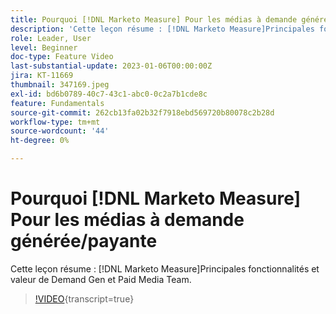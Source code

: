 ```yaml
---
title: Pourquoi [!DNL Marketo Measure] Pour les médias à demande générée/payante
description: 'Cette leçon résume : [!DNL Marketo Measure]Principales fonctionnalités et valeur de Demand Gen et Paid Media Team.'
role: Leader, User
level: Beginner
doc-type: Feature Video
last-substantial-update: 2023-01-06T00:00:00Z
jira: KT-11669
thumbnail: 347169.jpeg
exl-id: bd6b0789-40c7-43c1-abc0-0c2a7b1cde8c
feature: Fundamentals
source-git-commit: 262cb13fa02b32f7918ebd569720b80078c2b28d
workflow-type: tm+mt
source-wordcount: '44'
ht-degree: 0%

---
```


# Pourquoi [!DNL Marketo Measure] Pour les médias à demande générée/payante

Cette leçon résume : [!DNL Marketo Measure]Principales fonctionnalités et valeur de Demand Gen et Paid Media Team.

>[!VIDEO](https://video.tv.adobe.com/v/347169/?learn=on){transcript=true}
